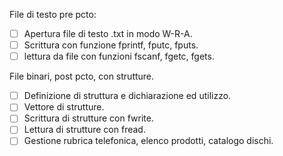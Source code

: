 File di testo pre pcto:
- [ ] Apertura file di testo .txt in modo W-R-A.
- [ ] Scrittura con funzione fprintf, fputc, fputs.
- [ ] lettura da file con funzioni fscanf, fgetc, fgets.

File binari, post pcto, con strutture.
- [ ] Definizione di struttura e dichiarazione ed utilizzo.
- [ ] Vettore di strutture.
- [ ] Scrittura di strutture con fwrite.
- [ ] Lettura di strutture con fread.
- [ ] Gestione rubrica telefonica, elenco prodotti, catalogo dischi.